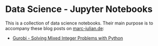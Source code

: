 # Data Science - Jupyter Notebooks

This is a collection of data science notebooks. Their main purpose is to accompany these blog posts on [marc-julian.de](marc-julian.de):

- [Gurobi - Solving Mixed Integer Problems with Python](https://www.marc-julian.de/2022/09/gurobi.html)
